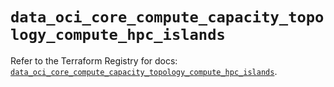 # `data_oci_core_compute_capacity_topology_compute_hpc_islands`

Refer to the Terraform Registry for docs: [`data_oci_core_compute_capacity_topology_compute_hpc_islands`](https://registry.terraform.io/providers/hashicorp/oci/7.19.0/docs/data-sources/core_compute_capacity_topology_compute_hpc_islands).
